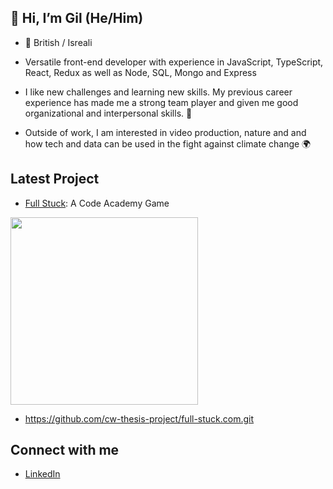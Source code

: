 ## 👋 Hi, I’m Gil (He/Him)

- 🥙 British / Isreali

- Versatile front-end developer with experience in JavaScript, TypeScript, React, Redux as well as Node, SQL, Mongo and Express 

- I like new challenges and learning new skills. My previous career experience has made me a strong team player and given me good organizational and interpersonal skills. 📑

- Outside of work, I am interested in video production, nature and and how tech and data can be used in the fight against climate change 🌍

## Latest Project
- <a href="https://full-stuck.com/" target="_blank">Full Stuck</a>: A Code Academy Game

<img width="300px" src="https://user-images.githubusercontent.com/78416008/125258075-e910f680-e2f5-11eb-8460-73e1a072e987.png" style="max-width:100%;"> 

- https://github.com/cw-thesis-project/full-stuck.com.git 



## Connect with me
- <a href="https://www.linkedin.com/in/greich" target="_blank">LinkedIn</a>


<!---
GILREICH1/GILREICH1 is a ✨ special ✨ repository because its `README.md` (this file) appears on your GitHub profile.
You can click the Preview link to take a look at your changes.
--->
